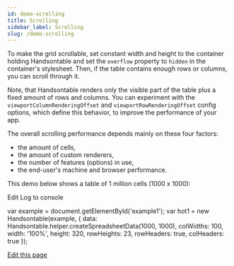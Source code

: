 ```yaml
---
id: demo-scrolling
title: Scrolling
sidebar_label: Scrolling
slug: /demo-scrolling
---
```


To make the grid scrollable, set constant width and height to the container holding Handsontable and set the `overflow` property to `hidden` in the container's stylesheet. Then, if the table contains enough rows or columns, you can scroll through it.

Note, that Handsontable renders only the visible part of the table plus a fixed amount of rows and columns. You can experiment with the `viewportColumnRenderingOffset` and `viewportRowRenderingOffset` config options, which define this behavior, to improve the performance of your app.

The overall scrolling performance depends mainly on these four factors:

*   the amount of cells,
*   the amount of custom renderers,
*   the number of features (options) in use,
*   the end-user's machine and browser performance.

This demo below shows a table of 1 million cells (1000 x 1000):

Edit Log to console

var example = document.getElementById('example1'); var hot1 = new Handsontable(example, { data: Handsontable.helper.createSpreadsheetData(1000, 1000), colWidths: 100, width: '100%', height: 320, rowHeights: 23, rowHeaders: true, colHeaders: true });

[Edit this page](https://github.com/handsontable/docs/edit/8.2.0/tutorials/scrolling.html)
